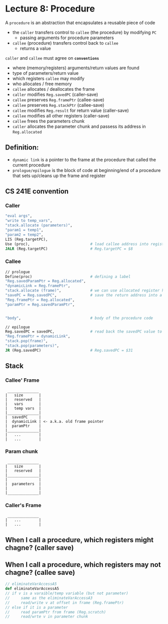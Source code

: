 # Lecture 8: Procedure

A `procedure` is an abstraction that encapsulates a reusable piece of code 
- the `caller` transfers control to `callee` (the procedure) by modifying `PC`
    - passing arguments for procedure parameters 
- `callee` (procedure) transfers control back to `callee` 
    - returns a value 


`caller` and `callee` must agree on __`conventions`__ 
- where (memory/registers) arguments/return values are found 
- type of parameters/return value 
- which registers `callee` may modify 
- who allocates / free memory 
- `callee` allocates / deallocates the frame 
- `caller` modifies `Reg.savedPC` (caller-save)
- `callee` preserves `Reg.framePtr` (callee-save)
- `callee` preserves `Reg.stackPtr` (callee-save)
- `callee` modifies `Reg.result` for return value (caller-save)
- `callee` modifies all other registers (caller-save)
- `callee` frees the parameters chunk 
- `caller` allocates the parameter chunk and passess its address in `Reg.allocated`

## Definition: 
- `dynamic link` is a pointer to the frame at the procedure that called the current procedure 
- `prologue/epilogue` is the block of code at beginning/end of a procedure that sets up/cleans up the frame and register 

## CS 241E convention 
### Caller 
``` MIPS
"eval args",
"write to temp_vars",
"stack.allocate (parameters)",
"param1 = temp1",
"param2 = temp2",
LIS (Reg.targetPC),
Use (proc),                           # load callee address into register 
JALR (Reg.targetPC)                   # Reg.targetPC = $8
```

### Callee
``` MIPS
// prologue
Define(proc)                          # defining a label 
"Reg.savedParamPtr = Reg.allocated", 
"dynamicLink = Reg.framePtr",     
"stack.allocate (frame)",             # we can use allocated register here 
"savePC = Reg.savedPC",               # save the return address into a variable 
"Reg.framePtr = Reg.allocated",
"paramPtr = Reg.savedParamPtr",


"body",                               # body of the procedure code

// epilogue
Reg.savedPC = savedPC,                # read back the savedPC value to register 
"Reg.framePtr = dynamicLink", 
"stack.pop(frame)",        
"stack.pop(parameters)",
JR (Reg.savedPC)                      # Reg.savedPC = $31
```


## Stack

### Callee' Frame
```
 ______________
|   size       |
|   reserved   |
|   vars       |
|   temp vars  |
|______________|
|  savedPC     |
|  dynamicLink | <- a.k.a. old frame pointer 
|  paramPtr    | 
|______________|
|   ...        |
|   ...        |
```

### Param chunk 
```
 ______________
|   size       |
|   reserved   |
|______________|
|              |
|  parameters  |
|              |
|______________|
```


### Caller's Frame
```
 ______________
|   ...        |
|   ...        |
```


## When I call a procedure, which registers might chagne? (caller save)
## When I call a procedure, which registers may not chagne? (callee save)

``` Scala
// eliminateVarAccessA5
def eliminateVarAccessA5
// if v is a varaible/temp variable (but not parameter)
//     same as the eliminateVarAccessA3
//     read/write v at offset in frame (Reg.framePtr)
// else if it is a parameter 
//     read paramPtr from frame (Reg.scratch)
//     read/wrte v in parameter chunk 

```